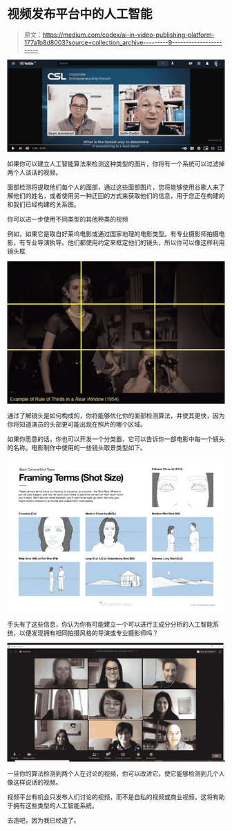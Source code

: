 # 视频发布平台中的人工智能

> 原文：<https://medium.com/codex/ai-in-video-publishing-platform-177a1b8d8003?source=collection_archive---------9----------------------->

![](img/9d19b4df1b3d0e6a3ed28b5e1a9090bf.png)

如果你可以建立人工智能算法来检测这种类型的图片，你将有一个系统可以过滤掉两个人谈话的视频。

面部检测将提取他们每个人的面部，通过这些面部图片，您将能够使用谷歌人来了解他们的姓名，或者使用另一种迂回的方式来获取他们的信息，用于您正在构建的和我们已经构建的关系图。

你可以进一步使用不同类型的其他种类的视频

例如，如果它是取自好莱坞电影或通过国家地理的电影类型。有专业摄影师拍摄电影，有专业导演执导。他们都使用约定来框定他们的镜头，所以你可以像这样利用镜头框

![](img/73ff12a456dd96d8d218fd577537a8d9.png)

通过了解镜头是如何构成的，你将能够优化你的面部检测算法，并使其更快，因为你将知道演员的头部更可能出现在照片的哪个区域。

如果你愿意的话，你也可以开发一个分类器，它可以告诉你一部电影中每一个镜头的名称。电影制作中使用的一些镜头取景类型如下。

![](img/50a3f3c72116c9f4fe8b74e7132c9931.png)

手头有了这些信息，你认为你有可能建立一个可以进行主成分分析的人工智能系统，以便发现拥有相同拍摄风格的导演或专业摄影师吗？

![](img/a5b0da27e534521acec9f9c4bf327d5c.png)

一旦你的算法检测到两个人在讨论的视频，你可以改进它，使它能够检测到几个人像这样说话的视频。

视频平台有机会只发布人们讨论的视频，而不是自私的视频或商业视频，这将有助于拥有这些类型的人工智能系统。

去造吧，因为我已经造了。